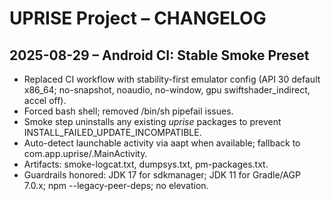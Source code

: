 # UPRISE Project – CHANGELOG

## 2025-08-29 – Android CI: Stable Smoke Preset
- Replaced CI workflow with stability-first emulator config (API 30 default x86_64; no-snapshot, noaudio, no-window, gpu swiftshader_indirect, accel off).
- Forced bash shell; removed /bin/sh pipefail issues.
- Smoke step uninstalls any existing *uprise* packages to prevent INSTALL_FAILED_UPDATE_INCOMPATIBLE.
- Auto-detect launchable activity via aapt when available; fallback to com.app.uprise/.MainActivity.
- Artifacts: smoke-logcat.txt, dumpsys.txt, pm-packages.txt.
- Guardrails honored: JDK 17 for sdkmanager; JDK 11 for Gradle/AGP 7.0.x; npm --legacy-peer-deps; no elevation.
